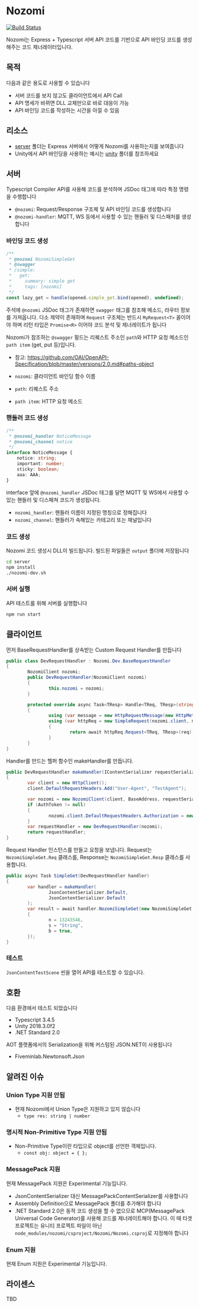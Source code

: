 # Nozomi

[![Build Status](https://travis-ci.org/5minlab/nozomi.svg?branch=master)](https://travis-ci.org/5minlab/nozomi)

Nozomi는 Express + Typescript 서버 API 코드를 기반으로 API 바인딩 코드를 생성해주는 코드 제너레이터입니다.

## 목적

다음과 같은 용도로 사용할 수 있습니다
 - 서버 코드를 보지 않고도 클라이언트에서 API Call
 - API 명세가 바뀌면 DLL 교체만으로 바로 대응이 가능
 - API 바인딩 코드를 작성하는 시간을 아낄 수 있음

## 리소스

 - [server](https://github.com/5minlab/nozomi/tree/master/server) 폴더는 Express 서버에서 어떻게 Nozomi를 사용하는지를 보여줍니다
 - Unity에서 API 바인딩을 사용하는 예시는 [unity](https://github.com/5minlab/nozomi/tree/master/unity) 폴더를 참조하세요

## 서버

Typescript Compiler API를 사용해 코드를 분석하며 JSDoc 태그에 따라 특정 명령을 수행합니다

* `@nozomi`: Request/Response 구조체 및 API 바인딩 코드를 생성합니다
* `@nozomi-handler`: MQTT, WS 등에서 사용할 수 있는 핸들러 및 디스패처를 생성합니다

### 바인딩 코드 생성

```typescript
/**
 * @nozomi NozomiSimpleGet
 * @swagger
 * /simple:
 *   get:
 *     summary: simple get
 *     tags: [nozomi]
 */
const lazy_get = handle(opened.simple_get.bind(opened), undefined);
```

주석에 `@nozomi` JSDoc 태그가 존재하면 `swagger` 태그를 참조해 메소드, 라우터 정보를 가져옵니다. 다소 제약이 존재하며 `Request` 구조체는 반드시 `MyRequest<T>` 꼴이어야 하며 리턴 타입은 `Promise<R>` 이어야 코드 분석 및 제너레이트가 됩니다

Nozomi가 참조하는 `@swagger` 필드는 리퀘스트 주소인 `path`와 HTTP 요청 메소드인 `path item` (get, put 등)입니다.

* 참고: https://github.com/OAI/OpenAPI-Specification/blob/master/versions/2.0.md#paths-object

* `nozomi`: 클라이언트 바인딩 함수 이름
* `path`: 리퀘스트 주소
* `path item`: HTTP 요청 메소드

### 핸들러 코드 생성

```typescript
/**
 * @nozomi_handler NoticeMessage
 * @nozomi_channel notice
 */
interface NoticeMessage {
	notice: string;
	important: number;
	sticky: boolean;
	aaa: AAA;
}
```

interface 앞에 `@nozomi_handler` JSDoc 태그를 달면 MQTT 및 WS에서 사용할 수 있는 핸들러 및 디스패쳐 코드가 생성됩니다.

* `nozomi_handler`: 핸들러 이름이 지정된 명칭으로 정해집니다
* `nozomi_channel`: 핸들러가 속해있는 카테고리 또는 채널입니다

### 코드 생성

Nozomi 코드 생성시 DLL이 빌드됩니다. 빌드된 파일들은 `output` 폴더에 저장됩니다

```bash
cd server
npm install
./nozomi-dev.sh
```

### 서버 실행

API 테스트를 위해 서버를 실행합니다

```bash
npm run start
```

## 클라이언트

먼저 BaseRequestHandler를 상속받는 Custom Request Handler를 만듭니다

```c#
public class DevRequestHandler : Nozomi.Dev.BaseRequestHandler
{
		NozomiClient nozomi;
		public DevRequestHandler(NozomiClient nozomi)
		{
				this.nozomi = nozomi;
		}

		protected override async Task<TResp> Handle<TReq, TResp>(string method, string path, TReq req)
		{
				using (var message = new HttpRequestMessage(new HttpMethod(method), $"{nozomi.baseAddress}{path}"))
				using (var httpReq = new SimpleRequest(nozomi.client, message, nozomi.requestSerializer, nozomi.responseSerializer))
				{
						return await httpReq.Request<TReq, TResp>(req);
				}
		}
}
```

Handler를 만드는 헬퍼 함수인 makeHandler를 만듭니다.

```c#
public DevRequestHandler makeHandler(IContentSerializer requestSerializer, IContentSerializer responseSerializer, string AuthToken = null)
{
		var client = new HttpClient();
		client.DefaultRequestHeaders.Add("User-Agent", "TestAgent");

		var nozomi = new NozomiClient(client, BaseAddress, requestSerializer, responseSerializer);
		if (AuthToken != null)
		{
				nozomi.client.DefaultRequestHeaders.Authorization = new AuthenticationHeaderValue("Bearer", AuthToken);
		}
		var requestHandler = new DevRequestHandler(nozomi);
		return requestHandler;
}
```

Request Handler 인스턴스를 만들고 요청을 보냅니다. Request는 `NozomiSimpleGet.Req` 클래스를, Response는 `NozomiSimpleGet.Resp` 클래스를 사용합니다.

```c#
public async Task SimpleGet(DevRequestHandler handler)
{
		var handler = makeHandler(
				JsonContentSerializer.Default,
				JsonContentSerializer.Default
		);
		var result = await handler.NozomiSimpleGet(new NozomiSimpleGet.Req
		{
				n = 13243546,
				s = "String",
				b = true,
		});
}
```

### 테스트

`JsonContentTestScene` 씬을 열어 API를 테스트할 수 있습니다.

## 호환

다음 환경에서 테스트 되었습니다

- Typescript 3.4.5
- Unity 2018.3.0f2
- .NET Standard 2.0

AOT 플랫폼에서의 Serialization을 위해 커스텀된 JSON.NET이 사용됩니다

- Fiveminlab.Newtonsoft.Json

## 알려진 이슈

### Union Type 지원 안됨

- 현재 Nozomi에서 Union Type은 지원하고 있지 않습니다
  - `type res: string | number`

### 명시적 Non-Primitive Type 지원 안됨

- Non-Primitive Type이란 타입으로 object를 선언한 객체입니다.
  - `const obj: object = { };`

### MessagePack 지원

현재 MessagePack 지원은 Experimental 기능입니다.

- JsonContentSerializer 대신 MessagePackContentSerializer를 사용합니다
- Assembly Definition으로 MessagePack 폴더를 추가해야 합니다
- .NET Standard 2.0은 동적 코드 생성을 할 수 없으므로 MCP(MessagePack Universal Code Generator)를 사용해 코드를 제너레이트해야 합니다. 이 때 타겟 프로젝트는 유니티 프로젝트 파일이 아닌 `node_modules/nozomi/csproject/Nozomi/Nozomi.csproj`로 지정해야 합니다

### Enum 지원

현재 Enum 지원은 Experimental 기능입니다.

## 라이센스
TBD
